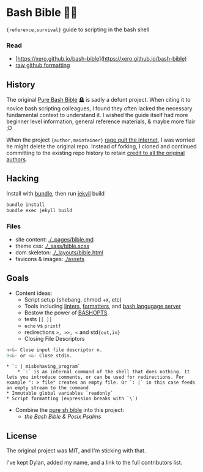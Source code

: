 # Bash Bible 🐚📖
`{reference,survival}` guide to scripting in the bash shell

### Read

* [https://xero.github.io/bash-bible](https://xero.github.io/bash-bible)
* [raw github formatting](https://github.com/xero/bash-bible/blob/gh-pages/_pages/bible.md)

## History
The original [Pure Bash Bible](https://github.com/dylanaraps/pure-bash-bible) 🪦 is sadly a defunt project. When citing it to novice bash scripting colleagues, I found they often lacked the necessary fundamental context to understand it. I wished the guide itself had more beginner level information, general reference materials, & maybe more flair ;D

When the project `{author,maintainer}` [rage quit the internet](https://github.com/dylanaraps/dylanaraps/commit/811599cc564418e242f23a11082299323e7f62f8), I was worried he might delete the original repo. Instead of forking, I cloned and continued committing to the existing repo history to retain [credit to all the original authors](https://github.com/xero/bash-bible/graphs/contributors).

## Hacking
Install with [bundle](https://bundler.io), then run [jekyll](https://jekyllrb.com) build

```sh
bundle install
bundle exec jekyll build
```

### Files
* site content: [./_pages/bible.md](_pages/bible.md)
* theme css: [./_sass/bible.scss](_sass/bible.scss)
* dom skeleton: [./_layouts/bible.html](_layouts/bible.html)
* favicons & images: [./assets](assets)

## Goals
* Content ideas:
    * Script setup (shebang, chmod +x, etc)
    * Tools including [linters](https://github.com/koalaman/shellcheck), [formatters](https://github.com/mvdan/sh#shfmt), and [bash langugage server](https://github.com/bash-lsp/bash-language-server)
    * Bestow the power of [BASHOPTS](https://www.gnu.org/software/bash/manual/html_node/The-Shopt-Builtin.html)
    * tests `[[ ]]`
    * `echo` vs `printf`
    * redirections `>, >>, <` and std`{out,in}`
    * Closing File Descriptors
```sh
n<&- Close input file descriptor n.
0<&- or <&- Close stdin.
```
    * `: | misbehaving_program`
        * `:` is an internal command of the shell that does nothing. It lets you introduce comments, or can be used for redirections. For example ": > file" creates an empty file. Or `: |` in this case feeds an empty stream to the command
    * Immutable global variables `readonly`
    * Script formatting (expression breaks with `\`)
* Combine the [pure sh bible](https://github.com/dylanaraps/pure-sh-bible) into this project:
    * _the Bash Bible & Posix Psalms_

## License
The original project was MIT, and I'm sticking with that.

I've kept Dylan, added my name, and a link to the full contributors list.
